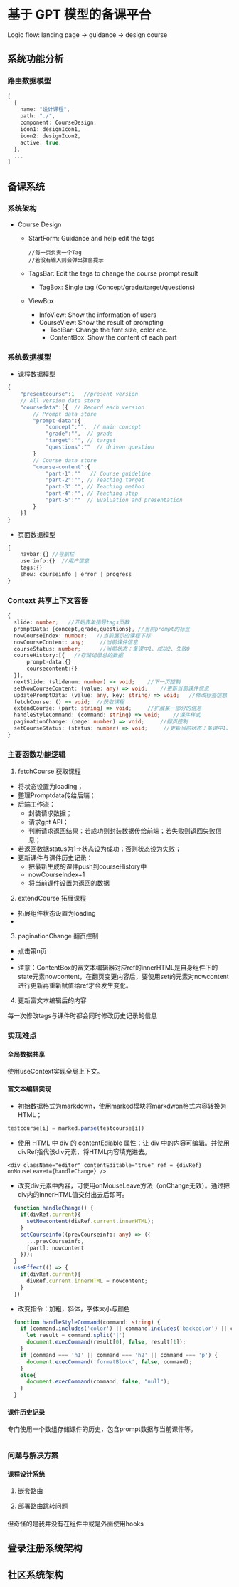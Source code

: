 # 基于 GPT 模型的备课平台
Logic flow:
landing page -> guidance -> design course

## 系统功能分析
### 路由数据模型
```ts
[
  {
    name: "设计课程",
    path: "./",
    component: CourseDesign,
    icon1: designIcon1,
    icon2: designIcon2,
    active: true,
  },
  ...
]
```

## 备课系统
### 系统架构

- Course Design
  - StartForm: Guidance and help edit the tags
    ```tsx
    //每一页负责一个Tag
    //若没有输入则会弹出弹窗提示
    ```
  - TagsBar: Edit the tags to change the course prompt result
    
    - TagBox: Single tag (Concept/grade/target/questions)
    
  - ViewBox
    - InfoView: Show the information of users
    - CourseView: Show the result of prompting
      - ToolBar: Change the font size, color etc.
      - ContentBox: Show the content of each part

### 系统数据模型
- 课程数据模型
```ts
{
    "presentcourse":1   //present version
    // All version data store
    "coursedata":[{  // Record each version
        // Prompt data store
        "prompt-data":{
            "concept":"",  // main concept
            "grade":"",  // grade
            "target":"", // target 
            "questions":""  // driven question
        }
        // Course data store
        "course-content":{
            "part-1":""   // Course guideline
            "part-2":"", // Teaching target
            "part-3":"", // Teaching method
            "part-4":"", // Teaching step
            "part-5":""  // Evaluation and presentation
        }
    }]
}
```

- 页面数据模型
```ts
{
    navbar:{} //导航栏
    userinfo:{}  //用户信息
    tags:{}
    show: courseinfo | error | progress
}
```

### Context 共享上下文容器
```ts
{
  slide: number;   //开始表单指导tags页数
  promptData: {concept,grade,questions}, //当前prompt的标签
  nowCourseIndex: number;	//当前展示的课程下标
  nowCourseContent: any;	 //当前课件信息 	
  courseStatus: number;		 //当前状态：备课中1、成功2、失败0
  courseHistory:[{   //存储记录总的数据
      prompt-data:{}
      coursecontent:{}         
  }],   
  nextSlide: (slidenum: number) => void;	//下一页控制
  setNowCourseContent: (value: any) => void;	//更新当前课件信息
  updatePromptData: (value: any, key: string) => void;	 //修改标签信息
  fetchCourse: () => void;	//获取课程  
  extendCourse: (part: string) => void;		//扩展某一部分的信息
  handleStyleCommand: (command: string) => void;	//课件样式
  paginationChange: (page: number) => void;		//翻页控制
  setCourseStatus: (status: number) => void;	 //更新当前状态：备课中1、成功2、失败0
}
```
### 主要函数功能逻辑
1. fetchCourse 获取课程
  - 将状态设置为loading；
  - 整理Promptdata传给后端；
  - 后端工作流：
    - 封装请求数据；
    - 请求gpt API；
    - 判断请求返回结果：若成功则封装数据传给前端；若失败则返回失败信息；
  - 若返回数据status为1->状态设为成功；否则状态设为失败；
  - 更新课件与课件历史记录：
    - 把最新生成的课件push到courseHistory中
    - nowCourseIndex+1
    - 将当前课件设置为返回的数据

2. extendCourse 拓展课程
  - 拓展组件状态设置为loading
  - 
3. paginationChange 翻页控制
  - 点击第n页
  - 
  - 注意：ContentBox的富文本编辑器对应ref的innerHTML是自身组件下的state元素nowcontent，在翻页变更内容后，要使用set的元素对nowcontent进行更新再重新赋值给ref才会发生变化。

4. 更新富文本编辑后的内容

每一次修改tags与课件时都会同时修改历史记录的信息
### 实现难点

#### 全局数据共享

使用useContext实现全局上下文。

#### 富文本编辑实现

- 初始数据格式为markdown，使用marked模块将markdwon格式内容转换为HTML；
```ts
testcourse[i] = marked.parse(testcourse[i])
```
- 使用 HTML 中 div 的 contentEdiable 属性：让 div 中的内容可编辑。并使用divRef指代该div元素，将HTML内容填充进去。
```react
<div className="editor" contentEditable="true" ref = {divRef} onMouseLeavet={handleChange} />
```
- 改变div元素中内容，可使用onMouseLeave方法（onChange无效）。通过把div内的innerHTML值交付出去后即可。
```ts
  function handleChange() {
    if(divRef.current){
      setNowcontent(divRef.current.innerHTML);
    }
    setCourseinfo((prevCourseinfo: any) => ({
      ...prevCourseinfo,
      [part]: nowcontent
    }));
  }
  useEffect(() => {
    if(divRef.current){
      divRef.current.innerHTML = nowcontent;
    }
  })
```
- 改变指令：加粗，斜体，字体大小与颜色
```ts
  function handleStyleCommand(command: string) {
    if (command.includes('color') || command.includes('backcolor') || command.includes('forecolor')) {
      let result = command.split('|')
      document.execCommand(result[0], false, result[1]);
    }
    if (command === 'h1' || command === 'h2' || command === 'p') {
      document.execCommand('formatBlock', false, command);
    }
    else{
      document.execCommand(command, false, "null");
    }
  }
```


#### 课件历史记录

专门使用一个数组存储课件的历史，包含prompt数据与当前课件等。

```ts

```



### 问题与解决方案
#### 课程设计系统
1. 嵌套路由

2. 部署路由跳转问题
####

但奇怪的是我并没有在组件中或是外面使用hooks



## 登录注册系统架构

## 社区系统架构
